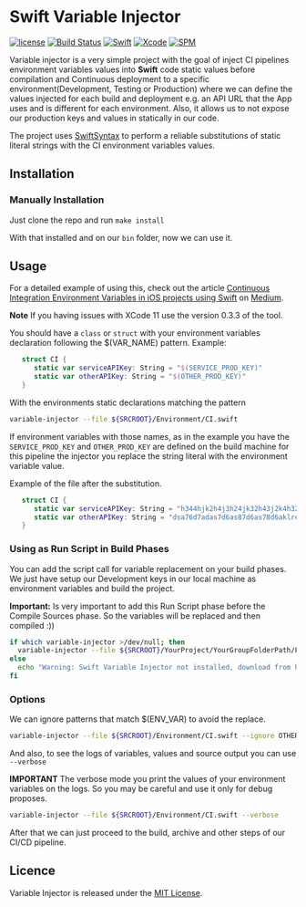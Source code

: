 # Swift Variable Injector

[![license](https://img.shields.io/github/license/mashape/apistatus.svg)](https://opensource.org/licenses/MIT)
[![Build Status](https://github.com/LucianoPAlmeida/variable-injector/workflows/CI/badge.svg?branch=master)](https://github.com/LucianoPAlmeida/variable-injector/actions)
[![Swift](https://img.shields.io/badge/Swift-5.5-orange.svg)](https://swift.org)
[![Xcode](https://img.shields.io/badge/Xcode-13.0-blue.svg)](https://developer.apple.com/xcode)
[![SPM](https://img.shields.io/badge/SPM-orange.svg)](https://swift.org/package-manager/)

Variable injector is a very simple project with the goal of inject CI pipelines environment variables values into **Swift** code  static values before compilation and Continuous deployment to a specific environment(Development, Testing or Production) where we can define the values injected for each build and deployment e.g. an API URL that the App uses and is different for each environment. Also, it allows us to not expose our production keys and values in statically in our code.

The project uses [SwiftSyntax](https://github.com/apple/swift-syntax) to perform a reliable substitutions of static literal strings with the CI environment variables values. 

## Installation

### Manually Installation

Just clone the repo and run `make install`

With that installed and on our `bin` folder, now we can use it.


## Usage

For a detailed example of using this, check out the article [Continuous Integration Environment Variables in iOS projects using Swift](https://medium.com/@lucianoalmeida1/continuous-integration-environment-variables-in-ios-projects-using-swift-f72e50176a91) on [Medium](https://medium.com).

**Note**
If you having issues with XCode 11 use the version 0.3.3 of the tool.

You should have a `class` or `struct` with your environment variables declaration following the $(VAR_NAME) pattern.
Example:
```swift
   struct CI {
      static var serviceAPIKey: String = "$(SERVICE_PROD_KEY)"
      static var otherAPIKey: String = "$(OTHER_PROD_KEY)"
   }
```

With the environments static declarations matching the pattern

```sh
variable-injector --file ${SRCROOT}/Environment/CI.swift 

```
If environment variables with those names, as in the example you have the `SERVICE_PROD_KEY` and `OTHER_PROD_KEY` are defined on the build machine for this pipeline the injector you replace the string literal with the environment variable value.  

Example of the file after the substitution. 

```swift
   struct CI {
      static var serviceAPIKey: String = "h344hjk2h4j3h24jk32h43j2k4h32jk4hkj324h"
      static var otherAPIKey: String = "dsa76d7adas7d6as87d6as78d6aklre423s7d6as8d7s6"
   }
```

### Using as Run Script in Build Phases

You can add the script call for variable replacement on your build phases. We just have setup our Development keys in our local machine as environment variables and build the project.

**Important:** Is very important to add this Run Script phase before the Compile Sources phase. So the variables will be replaced and then compiled :))

```sh
if which variable-injector >/dev/null; then
  variable-injector --file ${SRCROOT}/YourProject/YourGroupFolderPath/File.swift --verbose # Pass your parameters
else
  echo "Warning: Swift Variable Injector not installed, download from https://github.com/LucianoPAlmeida/variable-injector"
fi
```

### Options

We can ignore patterns that match $(ENV_VAR) to avoid the replace. 

```sh
variable-injector --file ${SRCROOT}/Environment/CI.swift --ignore OTHER_PROD_KEY

```

And also, to see the logs of variables, values and source output you can use `--verbose` 

**IMPORTANT** 
The verbose mode you print the values of your environment variables on the logs. So you may be careful and use it only for debug proposes.

```sh
variable-injector --file ${SRCROOT}/Environment/CI.swift --verbose

```

After that we can just proceed to the build, archive and other steps of our CI/CD pipeline. 

## Licence
Variable Injector is released under the [MIT License](https://opensource.org/licenses/MIT).
